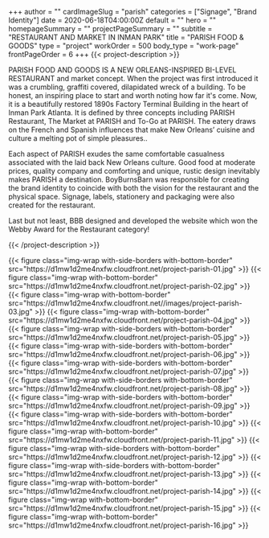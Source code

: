+++
author = ""
cardImageSlug = "parish"
categories = ["Signage", "Brand Identity"]
date = 2020-06-18T04:00:00Z
default = ""
hero = ""
homepageSummary = ""
projectPageSummary = ""
subtitle = "RESTAURANT AND MARKET IN INMAN PARK"
title = "PARISH FOOD & GOODS"
type = "project"
workOrder = 500
body_type = "work-page"
frontPageOrder = 6
+++
{{< project-description >}} <p>PARISH FOOD AND GOODS IS A NEW ORLEANS-INSPIRED BI-LEVEL RESTAURANT and market concept. When the project was first introduced it was a crumbling, graffiti covered, dilapidated wreck of a building. To be honest, an inspiring place to start and worth noting how far it's come. Now, it is a beautifully restored 1890s Factory Terminal Building in the heart of Inman Park Atlanta. It is defined by three concepts including PARISH Restaurant, The Market at PARISH and To-Go at PARISH. The eatery draws on the French and Spanish influences that make New Orleans’ cuisine and culture a melting pot of simple pleasures..</p> <p>Each aspect of PARISH exudes the same comfortable casualness associated with the laid back New Orleans culture. Good food at moderate prices, quality company and comforting and unique, rustic design inevitably makes PARISH a destination. BoyBurnsBarn was responsible for creating the brand identity to coincide with both the vision for the restaurant and the physical space. Signage, labels, stationery and packaging were also created for the restaurant.</p><p> Last but not least, BBB designed and developed the website which won the Webby Award for the Restaurant category!</p>{{< /project-description >}}

<div class="project-item">
{{< figure class="img-wrap with-side-borders with-bottom-border" src="https://d1mw1d2me4nxfw.cloudfront.net/project-parish-01.jpg" >}}
{{< figure class="img-wrap with-bottom-border" src="https://d1mw1d2me4nxfw.cloudfront.net/project-parish-02.jpg" >}}
{{< figure class="img-wrap with-bottom-border" src="https://d1mw1d2me4nxfw.cloudfront.net//images/project-parish-03.jpg" >}}
{{< figure class="img-wrap with-bottom-border" src="https://d1mw1d2me4nxfw.cloudfront.net/project-parish-04.jpg" >}}
{{< figure class="img-wrap with-side-borders with-bottom-border" src="https://d1mw1d2me4nxfw.cloudfront.net/project-parish-05.jpg" >}}
{{< figure class="img-wrap with-side-borders with-bottom-border" src="https://d1mw1d2me4nxfw.cloudfront.net/project-parish-06.jpg" >}}
{{< figure class="img-wrap with-side-borders with-bottom-border" src="https://d1mw1d2me4nxfw.cloudfront.net/project-parish-07.jpg" >}}
{{< figure class="img-wrap with-side-borders with-bottom-border" src="https://d1mw1d2me4nxfw.cloudfront.net/project-parish-08.jpg" >}}
{{< figure class="img-wrap with-side-borders with-bottom-border" src="https://d1mw1d2me4nxfw.cloudfront.net/project-parish-09.jpg" >}}
{{< figure class="img-wrap with-side-borders with-bottom-border" src="https://d1mw1d2me4nxfw.cloudfront.net/project-parish-10.jpg" >}}
{{< figure class="img-wrap with-bottom-border" src="https://d1mw1d2me4nxfw.cloudfront.net/project-parish-11.jpg" >}}
{{< figure class="img-wrap with-side-borders with-bottom-border" src="https://d1mw1d2me4nxfw.cloudfront.net/project-parish-12.jpg" >}}
{{< figure class="img-wrap with-side-borders with-bottom-border" src="https://d1mw1d2me4nxfw.cloudfront.net/project-parish-13.jpg" >}}
{{< figure class="img-wrap with-bottom-border" src="https://d1mw1d2me4nxfw.cloudfront.net/project-parish-14.jpg" >}}
{{< figure class="img-wrap with-bottom-border" src="https://d1mw1d2me4nxfw.cloudfront.net/project-parish-15.jpg" >}}
{{< figure class="img-wrap with-bottom-border" src="https://d1mw1d2me4nxfw.cloudfront.net/project-parish-16.jpg" >}}
</div>